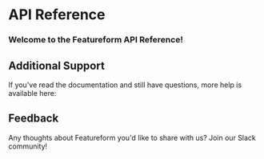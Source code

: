 # API Reference
### Welcome to the Featureform API Reference!

## Additional Support
If you've read the documentation and still have questions, more help is available here:

## Feedback
Any thoughts about Featureform you'd like to share with us? Join our Slack community!